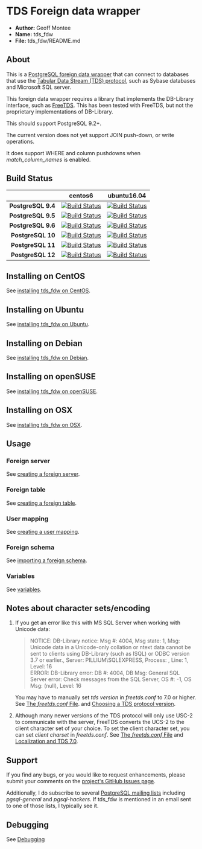 
# TDS Foreign data wrapper

* **Author:** Geoff Montee
* **Name:** tds_fdw
* **File:** tds_fdw/README.md

## About

This is a [PostgreSQL foreign data wrapper](http://wiki.postgresql.org/wiki/Foreign_data_wrappers) that can connect to databases that use the [Tabular Data Stream (TDS) protocol](http://en.wikipedia.org/wiki/Tabular_Data_Stream),
such as Sybase databases and Microsoft SQL server.

This foreign data wrapper requires a library that implements the DB-Library interface,
such as [FreeTDS](http://www.freetds.org). This has been tested with FreeTDS, but not
the proprietary implementations of DB-Library.

This should support PostgreSQL 9.2+.

The current version does not yet support JOIN push-down, or write operations.

It does support WHERE and column pushdowns when *match_column_names* is enabled.

## Build Status

|                |    centos6    |  ubuntu16.04 |
| --------------:|:-------------:|:------------:|
| **PostgreSQL 9.4** |[![Build Status](https://jenkins.juliogonzalez.es/job/tds_fdw-build/DISTRO=centos6,PG_VER=9.4,label=docker/badge/icon)](https://jenkins.juliogonzalez.es/job/tds_fdw-build/DISTRO=centos6,PG_VER=9.4,label=docker)|[![Build Status](https://jenkins.juliogonzalez.es/job/tds_fdw-build/DISTRO=ubuntu16.04,PG_VER=9.4,label=docker/badge/icon)](https://jenkins.juliogonzalez.es/job/tds_fdw-build/DISTRO=ubuntu16.04,PG_VER=9.4,label=docker)|
| **PostgreSQL 9.5** |[![Build Status](https://jenkins.juliogonzalez.es/job/tds_fdw-build/DISTRO=centos6,PG_VER=9.5,label=docker/badge/icon)](https://jenkins.juliogonzalez.es/job/tds_fdw-build/DISTRO=centos6,PG_VER=9.5,label=docker)|[![Build Status](https://jenkins.juliogonzalez.es/job/tds_fdw-build/DISTRO=ubuntu16.04,PG_VER=9.5,label=docker/badge/icon)](https://jenkins.juliogonzalez.es/job/tds_fdw-build/DISTRO=ubuntu16.04,PG_VER=9.5,label=docker)|
| **PostgreSQL 9.6** |[![Build Status](https://jenkins.juliogonzalez.es/job/tds_fdw-build/DISTRO=centos6,PG_VER=9.6,label=docker/badge/icon)](https://jenkins.juliogonzalez.es/job/tds_fdw-build/DISTRO=centos6,PG_VER=9.6,label=docker)|[![Build Status](https://jenkins.juliogonzalez.es/job/tds_fdw-build/DISTRO=ubuntu16.04,PG_VER=9.6,label=docker/badge/icon)](https://jenkins.juliogonzalez.es/job/tds_fdw-build/DISTRO=ubuntu16.04,PG_VER=9.6,label=docker)|
| **PostgreSQL 10**  |[![Build Status](https://jenkins.juliogonzalez.es/job/tds_fdw-build/DISTRO=centos6,PG_VER=10,label=docker/badge/icon)](https://jenkins.juliogonzalez.es/job/tds_fdw-build/DISTRO=centos6,PG_VER=10,label=docker)|[![Build Status](https://jenkins.juliogonzalez.es/job/tds_fdw-build/DISTRO=ubuntu16.04,PG_VER=10,label=docker/badge/icon)](https://jenkins.juliogonzalez.es/job/tds_fdw-build/DISTRO=ubuntu16.04,PG_VER=10,label=docker)|
| **PostgreSQL 11**  |[![Build Status](https://jenkins.juliogonzalez.es/job/tds_fdw-build/DISTRO=centos6,PG_VER=11,label=docker/badge/icon)](https://jenkins.juliogonzalez.es/job/tds_fdw-build/DISTRO=centos6,PG_VER=11,label=docker)|[![Build Status](https://jenkins.juliogonzalez.es/job/tds_fdw-build/DISTRO=ubuntu16.04,PG_VER=11,label=docker/badge/icon)](https://jenkins.juliogonzalez.es/job/tds_fdw-build/DISTRO=ubuntu16.04,PG_VER=11,label=docker)|
| **PostgreSQL 12**  |[![Build Status](https://jenkins.juliogonzalez.es/job/tds_fdw-build/DISTRO=centos6,PG_VER=12,label=docker/badge/icon)](https://jenkins.juliogonzalez.es/job/tds_fdw-build/DISTRO=centos6,PG_VER=12,label=docker)|[![Build Status](https://jenkins.juliogonzalez.es/job/tds_fdw-build/DISTRO=ubuntu16.04,PG_VER=12,label=docker/badge/icon)](https://jenkins.juliogonzalez.es/job/tds_fdw-build/DISTRO=ubuntu16.04,PG_VER=12,label=docker)|

## Installing on CentOS

See [installing tds_fdw on CentOS](InstallCentOS.md).

## Installing on Ubuntu

See [installing tds_fdw on Ubuntu](InstallUbuntu.md).

## Installing on Debian

See [installing tds_fdw on Debian](InstallDebian.md).

## Installing on openSUSE

See [installing tds_fdw on openSUSE](InstallopenSUSE.md).

## Installing on OSX

See [installing tds_fdw on OSX](InstallOSX.md).

## Usage

### Foreign server

See [creating a foreign server](ForeignServerCreation.md).
	
### Foreign table
	
See [creating a foreign table](ForeignTableCreation.md).
	
### User mapping
	
See [creating a user mapping](UserMappingCreation.md).

### Foreign schema

See [importing a foreign schema](ForeignSchemaImporting.md).

### Variables

See [variables](Variables.md).
	
## Notes about character sets/encoding

1. If you get an error like this with MS SQL Server when working with Unicode data:
   
   > NOTICE:  DB-Library notice: Msg #: 4004, Msg state: 1, Msg: Unicode data in a Unicode-only 
   > collation or ntext data cannot be sent to clients using DB-Library (such as ISQL) or ODBC 
   > version 3.7 or earlier., Server: PILLIUM\SQLEXPRESS, Process: , Line: 1, Level: 16  
   > ERROR:  DB-Library error: DB #: 4004, DB Msg: General SQL Server error: Check messages from 
   > the SQL Server, OS #: -1, OS Msg: (null), Level: 16
   
   You may have to manually set *tds version* in *freetds.conf* to 7.0 or higher. See [The *freetds.conf* File](http://www.freetds.org/userguide/freetdsconf.htm).
   and [Choosing a TDS protocol version](http://www.freetds.org/userguide/choosingtdsprotocol.htm).

2. Although many newer versions of the TDS protocol will only use USC-2 to communicate
with the server, FreeTDS converts the UCS-2 to the client character set of your choice. 
To set the client character set, you can set *client charset* in *freetds.conf*. See 
[The *freetds.conf* File](http://www.freetds.org/userguide/freetdsconf.htm) and [Localization and TDS 7.0](http://www.freetds.org/userguide/localization.htm).

## Support

If you find any bugs, or you would like to request enhancements, please submit your comments on the [project's GitHub Issues page](https://github.com/tds-fdw/tds_fdw/issues).

Additionally, I do subscribe to several [PostgreSQL mailing lists](http://www.postgresql.org/list/) including *pgsql-general* and *pgsql-hackers*. If tds_fdw is mentioned in an email sent to one of those lists, I typically see it.

## Debugging

See [Debugging](tests/README.md)

